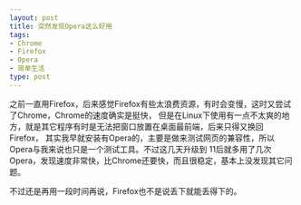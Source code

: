 ```yaml
---
layout: post
title: 突然发现Opera这么好用
tags:
- Chrome
- Firefox
- Opera
- 简单生活
type: post
---
```

之前一直用Firefox，后来感觉Firefox有些太浪费资源，有时会变慢，这时又尝试了Chrome，Chrome的速度确实是挺快，
但是在Linux下使用有一点不太爽的地方，就是其它程序有时是无法把窗口放置在桌面最前端，后来只得又换回Firefox，
其实我早就安装有Opera的，主要是做来测试网页的兼容性，所以Opera与我来说也只是一个测试工具。不过这几天升级到
11后就多用了几次Opera，发现速度非常快，比Chrome还要快，而且很稳定，基本上没发现其它问题。

不过还是再用一段时间再说，Firefox也不是说丢下就能丢得下的。
